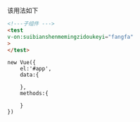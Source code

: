 该用法如下

```html
<!---子组件 --->
<test 
v-on:suibianshenmemingzidoukeyi="fangfa"
>
</test>

```



```
new Vue({
    el:'#app',
    data:{
        
    },
    methods:{
        
    }
})
```

